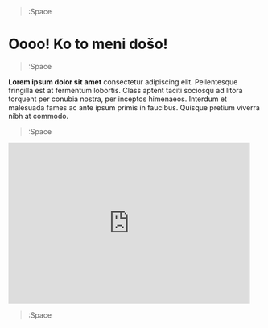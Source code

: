 > :Space

<h1>Oooo! Ko to meni došo!</h1>

> :Space

__Lorem ipsum dolor sit amet__ consectetur adipiscing elit. Pellentesque fringilla est at fermentum lobortis. Class aptent taciti sociosqu ad litora torquent per conubia nostra, per inceptos himenaeos. Interdum et malesuada fames ac ante ipsum primis in faucibus. Quisque pretium viverra nibh at commodo. 

> :Space


<iframe src="https://sarajevo.substack.com/embed" width="480" height="320" style="border:none; background:none;" frameborder="0" scrolling="no"></iframe>


> :Space
